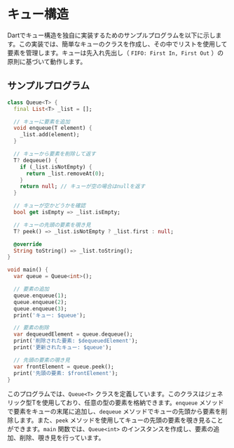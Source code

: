 # キュー構造

Dartでキュー構造を独自に実装するためのサンプルプログラムを以下に示します。この実装では、簡単なキューのクラスを作成し、その中でリストを使用して要素を管理します。キューは先入れ先出し（ `FIFO: First In, First Out` ）の原則に基づいて動作します。

## サンプルプログラム
```dart
class Queue<T> {
  final List<T> _list = [];

  // キューに要素を追加
  void enqueue(T element) {
    _list.add(element);
  }

  // キューから要素を削除して返す
  T? dequeue() {
    if (_list.isNotEmpty) {
      return _list.removeAt(0);
    }
    return null; // キューが空の場合はnullを返す
  }

  // キューが空かどうかを確認
  bool get isEmpty => _list.isEmpty;

  // キューの先頭の要素を覗き見
  T? peek() => _list.isNotEmpty ? _list.first : null;

  @override
  String toString() => _list.toString();
}

void main() {
  var queue = Queue<int>();

  // 要素の追加
  queue.enqueue(1);
  queue.enqueue(2);
  queue.enqueue(3);
  print('キュー: $queue');

  // 要素の削除
  var dequeuedElement = queue.dequeue();
  print('削除された要素: $dequeuedElement');
  print('更新されたキュー: $queue');

  // 先頭の要素の覗き見
  var frontElement = queue.peek();
  print('先頭の要素: $frontElement');
}
```

このプログラムでは、`Queue<T>` クラスを定義しています。このクラスはジェネリック型Tを使用しており、任意の型の要素を格納できます。`enqueue` メソッドで要素をキューの末尾に追加し、`dequeue` メソッドでキューの先頭から要素を削除します。また、`peek` メソッドを使用してキューの先頭の要素を覗き見ることができます。`main` 関数では、`Queue<int>` のインスタンスを作成し、要素の追加、削除、覗き見を行っています。
